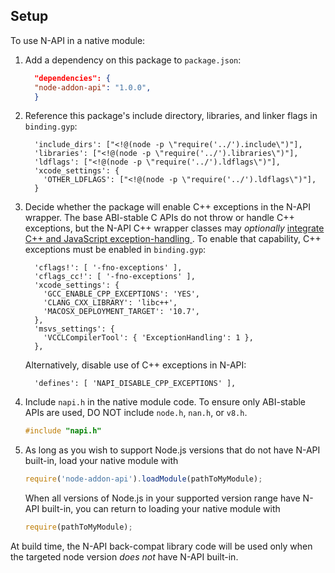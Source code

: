 ## Setup

To use N-API in a native module:

  1. Add a dependency on this package to `package.json`:

      ```json
        "dependencies": {
        "node-addon-api": "1.0.0",
        }
      ```

  1. Reference this package's include directory, libraries, and linker flags in
     `binding.gyp`:

      ```gyp
        'include_dirs': ["<!@(node -p \"require('../').include\")"],
        'libraries': ["<!@(node -p \"require('../').libraries\")"],
        'ldflags': ["<!@(node -p \"require('../').ldflags\")"],
        'xcode_settings': {
          'OTHER_LDFLAGS': ["<!@(node -p \"require('../').ldflags\")"],
        }
      ```

  1. Decide whether the package will enable C++ exceptions in the N-API wrapper.
     The base ABI-stable C APIs do not throw or handle C++ exceptions, but the
     N-API C++ wrapper classes may _optionally_
     [integrate C++ and JavaScript exception-handling
     ](https://nodejs.github.io/node-addon-api/class_napi_1_1_error.html).
     To enable that capability, C++ exceptions must be enabled in `binding.gyp`:

      ```gyp
        'cflags!': [ '-fno-exceptions' ],
        'cflags_cc!': [ '-fno-exceptions' ],
        'xcode_settings': {
          'GCC_ENABLE_CPP_EXCEPTIONS': 'YES',
          'CLANG_CXX_LIBRARY': 'libc++',
          'MACOSX_DEPLOYMENT_TARGET': '10.7',
        },
        'msvs_settings': {
          'VCCLCompilerTool': { 'ExceptionHandling': 1 },
        },
      ```

     Alternatively, disable use of C++ exceptions in N-API:

      ```gyp
        'defines': [ 'NAPI_DISABLE_CPP_EXCEPTIONS' ],
      ```

  1. Include `napi.h` in the native module code.
     To ensure only ABI-stable APIs are used, DO NOT include
     `node.h`, `nan.h`, or `v8.h`.

      ```C++
      #include "napi.h"
      ```

  1. As long as you wish to support Node.js versions that do not have N-API
     built-in, load your native module with

     ```js
     require('node-addon-api').loadModule(pathToMyModule);
     ```

     When all versions of Node.js in your supported version range have N-API
     built-in, you can return to loading your native module with

     ```js
     require(pathToMyModule);
     ```

At build time, the N-API back-compat library code will be used only when the
targeted node version *does not* have N-API built-in.
